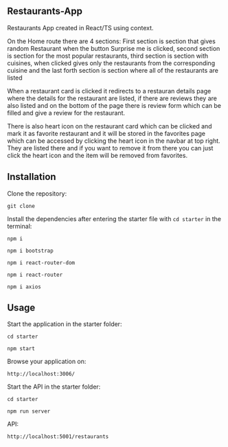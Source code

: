 ## Restaurants-App

Restaurants App created in React/TS using context.

On the Home route there are 4 sections: First section is section that gives random Restaurant when the button Surprise me is clicked, second section is section for the most popular restaurants, third section is section with cuisines, when clicked gives only the restaurants from the corresponding cuisine and the last forth section is section where all of the restaurants are listed

When a restaurant card is clicked it redirects to a restauran details page where the details for the restaurant are listed, if there are reviews they are also listed and on the bottom of the page there is review form which can be filled and give a review for the restaurant.

There is also heart icon on the restaurant card which can be clicked and mark it as favorite restaurant and it will be stored in the favorites page which can be accessed by clicking the heart icon in the navbar at top right. They are listed there and if you want to remove it from there you can just click the heart icon and the item will be removed from favorites.

## Installation

Clone the repository:

```
git clone
```

Install the dependencies after entering the starter file with `cd starter` in the terminal:

`npm i`

`npm i bootstrap`

`npm i react-router-dom`

`npm i react-router`

`npm i axios`

## Usage

Start the application in the starter folder:

`cd starter`

`npm start`

Browse your application on:

`http://localhost:3006/`

Start the API in the starter folder:

`cd starter`

`npm run server`

API:

`http://localhost:5001/restaurants`
